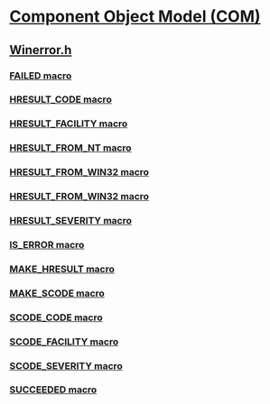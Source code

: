# [Component Object Model (COM)](../_com/index.md)
## [Winerror.h](index.md)
### [FAILED macro](../winerror/nf-winerror-failed.md)
### [HRESULT_CODE macro](../winerror/nf-winerror-hresult_code.md)
### [HRESULT_FACILITY macro](../winerror/nf-winerror-hresult_facility.md)
### [HRESULT_FROM_NT macro](../winerror/nf-winerror-hresult_from_nt.md)
### [HRESULT_FROM_WIN32 macro](../winerror/nf-winerror-hresult_from_win32.md)
### [HRESULT_FROM_WIN32 macro](../winerror/nf-winerror-hresult_from_win32~r1.md)
### [HRESULT_SEVERITY macro](../winerror/nf-winerror-hresult_severity.md)
### [IS_ERROR macro](../winerror/nf-winerror-is_error.md)
### [MAKE_HRESULT macro](../winerror/nf-winerror-make_hresult.md)
### [MAKE_SCODE macro](../winerror/nf-winerror-make_scode.md)
### [SCODE_CODE macro](../winerror/nf-winerror-scode_code.md)
### [SCODE_FACILITY macro](../winerror/nf-winerror-scode_facility.md)
### [SCODE_SEVERITY macro](../winerror/nf-winerror-scode_severity.md)
### [SUCCEEDED macro](../winerror/nf-winerror-succeeded.md)
